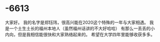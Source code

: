 # -6613
大家好。
我的名字是郑钰玮，很高兴能在2020这个特殊的一年与大家相遇。
我是一个土生土长的福州本地人（虽然福州话讲的不大好哈哈）
有那么一丢丢的小内向，但是我相信能很快和大家熟络起来的。
希望在大学四年里能够收获多多。
